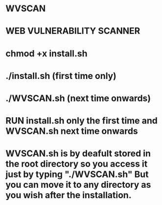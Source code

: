 # WVSCAN
# WEB VULNERABILITY SCANNER
# chmod +x install.sh
# ./install.sh (first time only)
# ./WVSCAN.sh   (next time onwards)

# RUN install.sh only the first time and WVSCAN.sh next time onwards
# WVSCAN.sh is by deafult stored in the root directory so you access it just by typing "./WVSCAN.sh" But you can move it to any directory as you wish after the installation.
